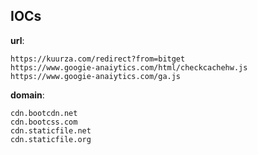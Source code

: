 
## IOCs

__url__:

```text
https://kuurza.com/redirect?from=bitget
https://www.googie-anaiytics.com/html/checkcachehw.js
https://www.googie-anaiytics.com/ga.js
```

__domain__:

```text
cdn.bootcdn.net
cdn.bootcss.com
cdn.staticfile.net
cdn.staticfile.org
```
